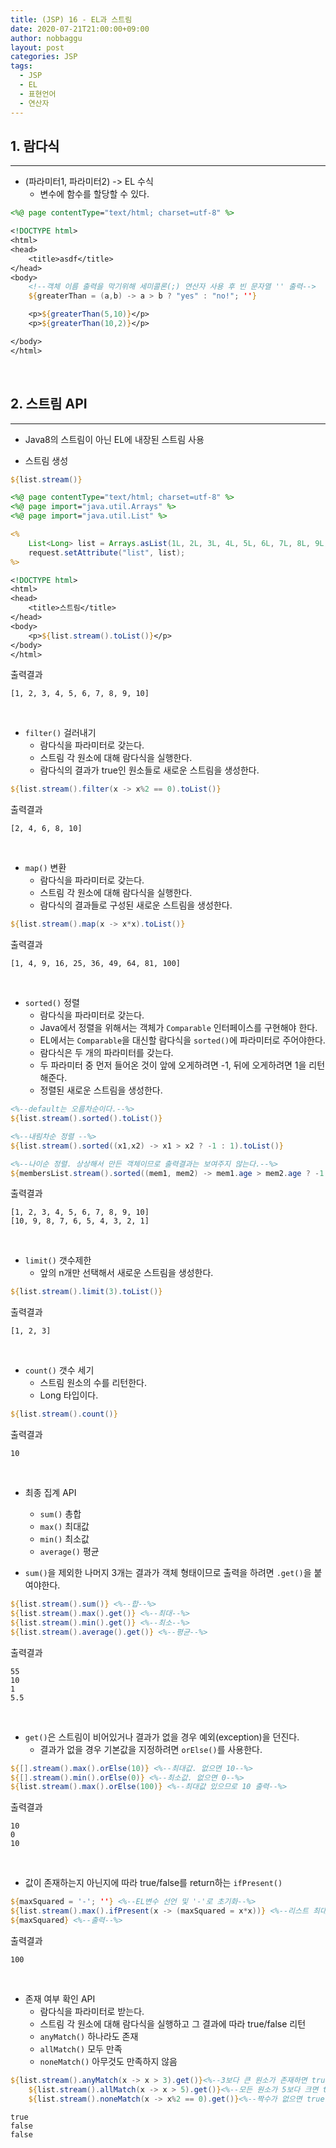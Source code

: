 ```yaml
---
title: (JSP) 16 - EL과 스트림
date: 2020-07-21T21:00:00+09:00
author: nobbaggu
layout: post
categories: JSP
tags:
  - JSP
  - EL
  - 표현언어
  - 연산자
---
```


## 1. 람다식 ##
----

+ (파라미터1, 파라미터2) -> EL 수식
	+ 변수에 함수를 할당할 수 있다.

~~~ jsp
<%@ page contentType="text/html; charset=utf-8" %>

<!DOCTYPE html>
<html>
<head>
	<title>asdf</title>
</head>
<body>
	<!--객체 이름 출력을 막기위해 세미콜론(;) 연산자 사용 후 빈 문자열 '' 출력-->
	${greaterThan = (a,b) -> a > b ? "yes" : "no!"; ''}

	<p>${greaterThan(5,10)}</p>
	<p>${greaterThan(10,2)}</p>

</body>
</html>
~~~

<br>

## 2. 스트림 API ##
----

+ Java8의 스트림이 아닌 EL에 내장된 스트림 사용

+ 스트림 생성

~~~ jsp
${list.stream()}
~~~

~~~ jsp
<%@ page contentType="text/html; charset=utf-8" %>
<%@ page import="java.util.Arrays" %>
<%@ page import="java.util.List" %>

<%
	List<Long> list = Arrays.asList(1L, 2L, 3L, 4L, 5L, 6L, 7L, 8L, 9L, 10L);
	request.setAttribute("list", list);
%>

<!DOCTYPE html>
<html>
<head>
	<title>스트림</title>
</head>
<body>
	<p>${list.stream().toList()}</p>
</body>
</html>
~~~

출력결과

~~~ text
[1, 2, 3, 4, 5, 6, 7, 8, 9, 10]
~~~

<br>

+ `filter()` 걸러내기
	+ 람다식을 파라미터로 갖는다.
	+ 스트림 각 원소에 대해 람다식을 실행한다.
	+ 람다식의 결과가 true인 원소들로 새로운 스트림을 생성한다.

~~~ jsp
${list.stream().filter(x -> x%2 == 0).toList()}
~~~

출력결과

~~~ text
[2, 4, 6, 8, 10]
~~~

<br>

+ `map()` 변환
	+ 람다식을 파라미터로 갖는다.
	+ 스트림 각 원소에 대해 람다식을 실행한다.
	+ 람다식의 결과들로 구성된 새로운 스트림을 생성한다.
	
~~~ jsp
${list.stream().map(x -> x*x).toList()}
~~~

출력결과

~~~ text
[1, 4, 9, 16, 25, 36, 49, 64, 81, 100]
~~~

<br>

+ `sorted()` 정렬
	+ 람다식을 파라미터로 갖는다.
	+ Java에서 정렬을 위해서는 객체가 `Comparable` 인터페이스를 구현해야 한다.
	+ EL에서는 `Comparable`을 대신할 람다식을 `sorted()`에 파라미터로 주어야한다.
	+ 람다식은 두 개의 파라미터를 갖는다.
	+ 두 파라미터 중 먼저 들어온 것이 앞에 오게하려면 -1, 뒤에 오게하려면 1을 리턴해준다.
	+ 정렬된 새로운 스트림을 생성한다.

~~~ jsp
<%--default는 오름차순이다.--%>
${list.stream().sorted().toList()}

<%--내림차순 정렬 --%>
${list.stream().sorted((x1,x2) -> x1 > x2 ? -1 : 1).toList()}

<%--나이순 정렬. 상상해서 만든 객체이므로 출력결과는 보여주지 않는다.--%>
${membersList.stream().sorted((mem1, mem2) -> mem1.age > mem2.age ? -1 : 1).toList()}
~~~

출력결과

~~~ text
[1, 2, 3, 4, 5, 6, 7, 8, 9, 10]
[10, 9, 8, 7, 6, 5, 4, 3, 2, 1]
~~~

<br>

+ `limit()` 갯수제한
	+ 앞의 n개만 선택해서 새로운 스트림을 생성한다.

~~~ jsp
${list.stream().limit(3).toList()}
~~~

출력결과

~~~ text
[1, 2, 3]
~~~

<br>

+ `count()` 갯수 세기
	+ 스트림 원소의 수를 리턴한다.
	+ Long 타입이다.

~~~ jsp
${list.stream().count()}
~~~

출력결과

~~~ text
10
~~~

<br>

+ 최종 집계 API
	+ `sum()` 총합
	+ `max()` 최대값
	+ `min()` 최소값
	+ `average()` 평균

+ `sum()`을 제외한 나머지 3개는 결과가 객체 형태이므로 출력을 하려면 `.get()`을 붙여야한다.

~~~ jsp
${list.stream().sum()} <%--합--%>
${list.stream().max().get()} <%--최대--%>
${list.stream().min().get()} <%--최소--%>
${list.stream().average().get()} <%--평균--%>
~~~

출력결과

~~~ text
55 
10 
1 
5.5 
~~~

<br>

+ `get()`은 스트림이 비어있거나 결과가 없을 경우 예외(exception)을 던진다.
	+ 결과가 없을 경우 기본값을 지정하려면 `orElse()`를 사용한다.
	
~~~ jsp
${[].stream().max().orElse(10)} <%--최대값. 없으면 10--%>
${[].stream().min().orElse(0)} <%--최소값. 없으면 0--%>
${list.stream().max().orElse(100)} <%--최대값 있으므로 10 출력--%>
~~~

출력결과

~~~ text
10 
0 
10 
~~~

<br>

+ 값이 존재하는지 아닌지에 따라 true/false를 return하는 `ifPresent()`

~~~ jsp
${maxSquared = '-'; ''} <%--EL변수 선언 및 '-'로 초기화--%>
${list.stream().max().ifPresent(x -> (maxSquared = x*x))} <%--리스트 최대값 존재하면 제곱해서 maxSquared에 할당--%>
${maxSquared} <%--출력--%>
~~~

출력결과

~~~ text
100 
~~~

<br>

+ 존재 여부 확인 API
	+ 람다식을 파라미터로 받는다.
	+ 스트림 각 원소에 대해 람다식을 실행하고 그 결과에 따라 true/false 리턴
	+ `anyMatch()` 하나라도 존재
	+ `allMatch()` 모두 만족
	+ `noneMatch()` 아무것도 만족하지 않음

~~~ jsp
${list.stream().anyMatch(x -> x > 3).get()}<%--3보다 큰 원소가 존재하면 true--%>
	${list.stream().allMatch(x -> x > 5).get()}<%--모든 원소가 5보다 크면 true--%>
	${list.stream().noneMatch(x -> x%2 == 0).get()}<%--짝수가 없으면 true--%>
~~~

~~~ text
true
false
false
~~~
